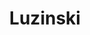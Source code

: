 ---
pid: CH645
title: Luzinski
location_transcription: Citizens Bank Park
zipcode: '34145'
outside_phl: 'Marco Island FL '
neighborhood: 
age: '55'
age_range: 50-59
instagram: 
image_file_name: CH_645.jpg
proposal_transcription: |-
  Greg //The Bull//
  Luzinski
  Clean up hitter for the Phillies
topic: Sports
topic_summary: '0'
type: Other No Form
keywords_other: 
credit: Carlos
image_labels: 
twitter: 
facebook: 
permalink: "/monuments/ch645/"
layout: item-page
---